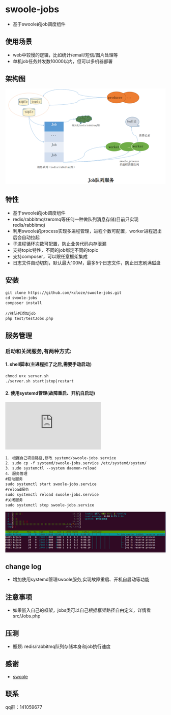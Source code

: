 # swoole-jobs

* 基于swoole的job调度组件

## 使用场景

* web中较慢的逻辑，比如统计/email/短信/图片处理等
* 单机job任务并发数10000以内，但可以多机器部署

## 架构图

![架构图](jobs-archi.png)


## 特性

* 基于swoole的job调度组件
* redis/rabbitmq/zeromq等任何一种做队列消息存储(目前只实现redis/rabbitmq)
* 利用swoole的process实现多进程管理，进程个数可配置，worker进程退出后会自动拉起
* 子进程循环次数可配置，防止业务代码内存泄漏
* 支持topic特性，不同的job绑定不同的topic
* 支持composer，可以跟任意框架集成
* 日志文件自动切割，默认最大100M，最多5个日志文件，防止日志刷满磁盘


## 安装


```
git clone https://github.com/kcloze/swoole-jobs.git
cd swoole-jobs
composer install

//往队列添加job
php test/testJobs.php

```
## 服务管理
### 启动和关闭服务,有两种方式:

#### 1. shell脚本(主进程挂了之后,需要手动启动)
```
chmod u+x server.sh
./server.sh start|stop|restart
```
#### 2. 使用systemd管理(故障重启、开机自启动)
![更多systemd介绍](https://www.swoole.com/wiki/page/699.html)

```
1. 根据自己项目路径,修改 systemd/swoole-jobs.service
2. sudo cp -f systemd/swoole-jobs.service /etc/systemd/system/
3. sudo systemctl --system daemon-reload
4. 服务管理
#启动服务
sudo systemctl start swoole-jobs.service
#reload服务
sudo systemctl reload swoole-jobs.service
#关闭服务
sudo systemctl stop swoole-jobs.service
```


![实例图](demo.png)



## change log
* 增加使用systemd管理swoole服务,实现故障重启、开机自启动等功能

## 注意事项

* 如果嵌入自己的框架，jobs类可以自己根据框架路径自由定义，详情看src/Jobs.php



## 压测

* 瓶颈: redis/rabbitmq队列存储本身和job执行速度



## 感谢

* [swoole](http://www.swoole.com/)

## 联系

qq群：141059677





